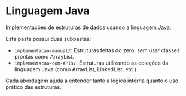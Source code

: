 # Linguagem Java

Implementações de estruturas de dados usando a linguagem Java.

Esta pasta possui duas subpastas:
- `implementacao-manual/`: Estruturas feitas do zero, sem usar classes prontas como ArrayList.
- `implementacao-com-APIs/`: Estruturas utilizando as coleções da linguagem Java (como ArrayList, LinkedList, etc.)

Cada abordagem ajuda a entender tanto a lógica interna quanto o uso prático das estruturas.
